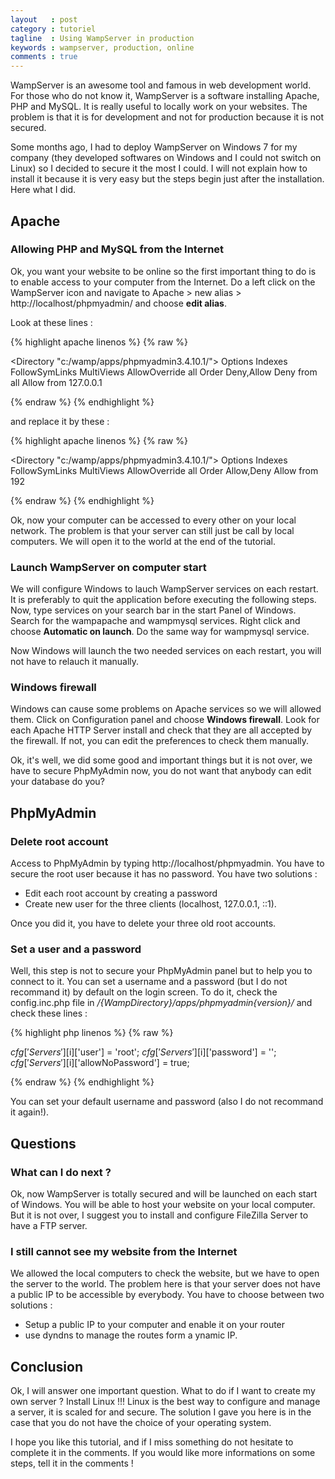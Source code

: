 ```yaml
---
layout   : post
category : tutoriel
tagline  : Using WampServer in production
keywords : wampserver, production, online
comments : true
---
```


WampServer is an awesome tool and famous in web development world. For those who do not know it, WampServer is a software installing Apache, PHP and MySQL. It is really useful to locally work on your websites. The problem is that it is for development and not for production because it is not secured.

Some months ago, I had to deploy WampServer on Windows 7 for my company (they developed softwares on Windows and I could not switch on Linux) so I decided to secure it the most I could. I will not explain how to install it because it is very easy but the steps begin just after the installation. Here what I did.

## Apache
### Allowing PHP and MySQL from the Internet
Ok, you want your website to be online so the first important thing to do is to enable access to your computer from the Internet.  Do a left click on the WampServer icon and navigate to Apache > new alias > http://localhost/phpmyadmin/ and choose **edit alias**.

Look at these lines :

{% highlight apache linenos %}
{% raw %}

<Directory "c:/wamp/apps/phpmyadmin3.4.10.1/">
    Options Indexes FollowSymLinks MultiViews
    AllowOverride all
    Order Deny,Allow
    Deny from all
    Allow from 127.0.0.1
</Directory>

{% endraw %}
{% endhighlight %}

and replace it by these :

{% highlight apache linenos %}
{% raw %}

<Directory "c:/wamp/apps/phpmyadmin3.4.10.1/">
    Options Indexes FollowSymLinks MultiViews
    AllowOverride all
    Order Allow,Deny
    Allow from 192
</Directory>

{% endraw %}
{% endhighlight %}

Ok, now your computer can be accessed to every other on your local network. The problem is that your server can still just be call by local computers. We will open it to the world at the end of the tutorial.

### Launch WampServer on computer start
We will configure Windows to lauch WampServer services on each restart. It is preferably to quit the application before executing the following steps. Now, type services on your search bar in the start Panel of Windows. Search for the wampapache and wampmysql services. Right click and choose **Automatic on launch**. Do the same way for wampmysql service.

Now Windows will launch the two needed services on each restart, you will not have to relauch it manually.

### Windows firewall
Windows can cause some problems on Apache services so we will allowed them. Click on Configuration panel and choose **Windows firewall**. Look for each Apache HTTP Server install and check that they are all accepted by the firewall. If not, you can edit the preferences to check them manually.

Ok, it's well, we did some good and important things but it is not over, we have to secure PhpMyAdmin now, you do not want that anybody can edit your database do you?

## PhpMyAdmin
### Delete root account
Access to PhpMyAdmin by typing http://localhost/phpmyadmin. You have to secure the root user because it has no password. You have two solutions :

  * Edit each root account by creating a password
  * Create new user for the three clients (localhost, 127.0.0.1, ::1).

Once you did it, you have to delete your three old root accounts.

### Set a user and a password
Well, this step is not to secure your PhpMyAdmin panel but to help you to connect to it. You can set a username and a password (but I do not recommand it) by default on the login screen. To do it, check the config.inc.php file in _/{WampDirectory}/apps/phpmyadmin{version}/_ and check these lines :

{% highlight php linenos %}
{% raw %}

$cfg['Servers'][$i]['user']		        = 'root';
$cfg['Servers'][$i]['password']		    = '';
$cfg['Servers'][$i]['allowNoPassword']	= true;

{% endraw %}
{% endhighlight %}

You can set your default username and password (also I do not recommand it again!).

## Questions
### What can I do next ?
Ok, now WampServer is totally secured and will be launched on each start of Windows. You will be able to host your website on your local computer. But it is not over, I suggest you to install and configure FileZilla Server to have a FTP server.

### I still cannot see my website from the Internet
We allowed the local computers to check the website, but we have to open the server to the world. The problem here is that your server does not have a public IP to be accessible by everybody. You have to choose between two solutions :

  * Setup a public IP to your computer and enable it on your router
  * use dyndns to manage the routes form a ynamic IP.

## Conclusion
Ok, I will answer one important question. What to do if I want to create my own server ? Install Linux !!! Linux is the best way to configure and manage a server, it is scaled for and secure. The solution I gave you here is in the case that you do not have the choice of your operating system.

I hope you like this tutorial, and if I miss something do not hesitate to complete it in the comments. If you would like more informations on some steps, tell it in the comments !

